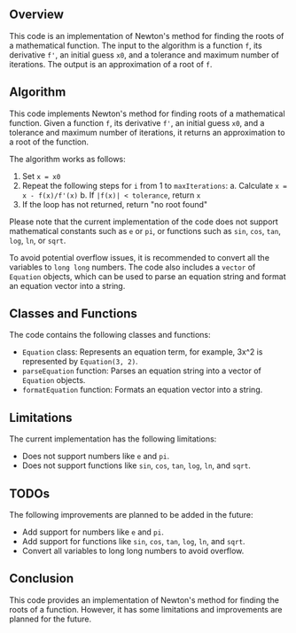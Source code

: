 ## Overview

This code is an implementation of Newton's method for finding the roots of a mathematical function. The input to the algorithm is a function `f`, its derivative `f'`, an initial guess `x0`, and a tolerance and maximum number of iterations. The output is an approximation of a root of `f`.

## Algorithm

This code implements Newton's method for finding roots of a mathematical function. Given a function `f`, its derivative `f'`, an initial guess `x0`, and a tolerance and maximum number of iterations, it returns an approximation to a root of the function.

The algorithm works as follows:

1. Set `x = x0`
2. Repeat the following steps for `i` from 1 to `maxIterations`:
   a. Calculate `x = x - f(x)/f'(x)` b. If `|f(x)| < tolerance`, return `x`
3. If the loop has not returned, return "no root found"

Please note that the current implementation of the code does not support mathematical constants such as `e` or `pi`, or functions such as `sin`, `cos`, `tan`, `log`, `ln`, or `sqrt`.

To avoid potential overflow issues, it is recommended to convert all the variables to `long long` numbers. The code also includes a `vector` of `Equation` objects, which can be used to parse an equation string and format an equation vector into a string.

## Classes and Functions

The code contains the following classes and functions:

- `Equation` class: Represents an equation term, for example, 3x^2 is represented by `Equation(3, 2)`.
- `parseEquation` function: Parses an equation string into a vector of `Equation` objects.
- `formatEquation` function: Formats an equation vector into a string.

## Limitations

The current implementation has the following limitations:

- Does not support numbers like `e` and `pi`.
- Does not support functions like `sin`, `cos`, `tan`, `log`, `ln`, and `sqrt`.

## TODOs

The following improvements are planned to be added in the future:

- Add support for numbers like `e` and `pi`.
- Add support for functions like `sin`, `cos`, `tan`, `log`, `ln`, and `sqrt`.
- Convert all variables to long long numbers to avoid overflow.

## Conclusion

This code provides an implementation of Newton's method for finding the roots of a function. However, it has some limitations and improvements are planned for the future.
